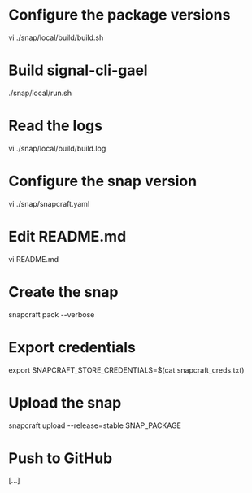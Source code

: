 # Configure the package versions
vi ./snap/local/build/build.sh

# Build signal-cli-gael
./snap/local/run.sh

# Read the logs
vi ./snap/local/build/build.log

# Configure the snap version
vi ./snap/snapcraft.yaml

# Edit README.md
vi README.md

# Create the snap
snapcraft pack --verbose

# Export credentials
export SNAPCRAFT_STORE_CREDENTIALS=$(cat snapcraft_creds.txt)

# Upload the snap
snapcraft upload --release=stable SNAP_PACKAGE

# Push to GitHub
[...]

